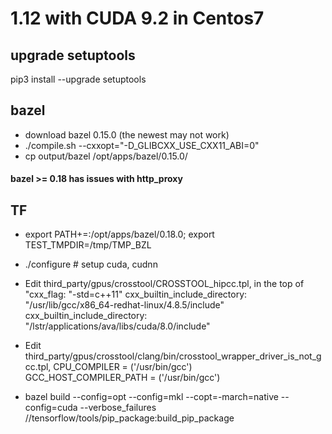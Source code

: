 # 1.12 with CUDA 9.2 in Centos7
## upgrade setuptools
pip3 install --upgrade setuptools

## bazel
- download bazel 0.15.0 (the newest may not work)
- ./compile.sh --cxxopt="-D_GLIBCXX_USE_CXX11_ABI=0"
- cp output/bazel /opt/apps/bazel/0.15.0/
#### bazel >= 0.18 has issues with http_proxy


## TF
- export PATH+=:/opt/apps/bazel/0.18.0; export TEST_TMPDIR=/tmp/TMP_BZL
- ./configure # setup cuda, cudnn
- Edit third_party/gpus/crosstool/CROSSTOOL_hipcc.tpl, in the top of "cxx_flag: "-std=c++11"
    cxx_builtin_include_directory: "/usr/lib/gcc/x86_64-redhat-linux/4.8.5/include"  
    cxx_builtin_include_directory: "/lstr/applications/ava/libs/cuda/8.0/include"  

- Edit third_party/gpus/crosstool/clang/bin/crosstool_wrapper_driver_is_not_gcc.tpl, 
CPU_COMPILER = ('/usr/bin/gcc')  
GCC_HOST_COMPILER_PATH = ('/usr/bin/gcc')  

- bazel build --config=opt --config=mkl --copt=-march=native --config=cuda --verbose_failures //tensorflow/tools/pip_package:build_pip_package
